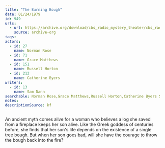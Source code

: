 ```yaml
---
title: "The Burning Bough"
date: 01/24/1979
id: 949
urls: 
  - url: https://archive.org/download/cbs_radio_mystery_theater/cbs_radio_mystery_theater-0901-0950.zip/cbs_radio_mystery_theater-0901-0950%2Fcbsrmt_0949_the_burning_bough.mp3
    source: archive-org
tags: 
actors:  
  - id: 27
    name: Norman Rose  
  - id: 71
    name: Grace Matthews  
  - id: 151
    name: Russell Horton  
  - id: 212
    name: Catherine Byers
writers:  
  - id: 13
    name: Sam Dann
searchable: Norman Rose,Grace Matthews,Russell Horton,Catherine Byers Sam Dann
notes: 
descriptionSource: kf
---
```

An ancient myth comes alive for a woman who believes a log she saved from a fireplace keeps her son alive. Like the Greek goddess of centuries before, she finds that her son's life depends on the existence of a single tree bough. But when her son goes bad, will she have the courage to throw the bough back into the fire?
